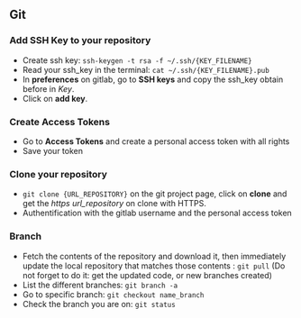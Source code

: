 ## Git 
### Add SSH Key to your repository

- Create ssh key: `ssh-keygen -t rsa -f ~/.ssh/{KEY_FILENAME}` 
- Read your ssh_key in the terminal: `cat ~/.ssh/{KEY_FILENAME}.pub`
- In **preferences** on gitlab, go to **SSH keys** and copy the ssh_key obtain before in *Key*. 
- Click on **add key**. 

### Create Access Tokens
- Go to **Access Tokens** and create a personal access token with all rights
- Save your token 

### Clone your repository 

- `git clone {URL_REPOSITORY}` on the git project page, click on **clone** and get the *https url_repository* on clone with HTTPS. 
- Authentification with the gitlab username and the personal access token

### Branch 

- Fetch the contents of the repository and download it, then immediately update the local repository that matches those contents : `git pull` (Do not forget to do it: get the updated code, or new branches created)
- List the different branches: `git branch -a` 
- Go to specific branch: `git checkout name_branch`
- Check the branch you are on: `git status`